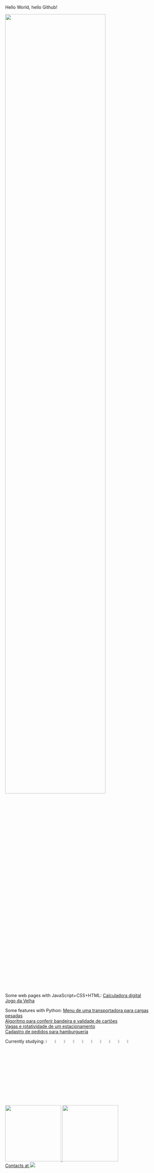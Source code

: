 Hello World, hello Github!

<img src="https://gifs.eco.br/wp-content/uploads/2022/11/gifs-de-programador-10.gif" height=80% width=80%/>
          
Some web pages with JavaScript+CSS+HTML:
<a href="https://lacerdakris.github.io/Calculadora/" target="_blank">Calculadora digital</a>
<br>
<a href="https://lacerdakris.github.io/Jogo-da-Velha/" target="_blank">Jogo da Velha</a>
   
Some features with Python:
<a href="https://github.com/LacerdaKris/Transportadora" target="_blank">Menu de uma transportadora para cargas pesadas</a>
<br>
<a href="https://github.com/LacerdaKris/CS50/blob/main/cartaocredito.py" target="_blank">Algoritmo para conferir bandeira e validade de cartões</a>
<br>
<a href="https://github.com/LacerdaKris/UFRGS/blob/main/estacionamento.py" target="_blank">Vagas e rotatividade de um estacionamento</a>
<br>
<a href="https://github.com/LacerdaKris/UFRGS/blob/main/hamburgueria.py" target="_blank">Cadastro de pedidos para hamburgueria</a>

Currently studying:
<img src="https://cdn.jsdelivr.net/gh/devicons/devicon/icons/html5/html5-plain-wordmark.svg" height=5% width=5%/>  <img src="https://cdn.jsdelivr.net/gh/devicons/devicon/icons/css3/css3-plain-wordmark.svg" height=5% width=5%/>  <img src="https://cdn.jsdelivr.net/gh/devicons/devicon/icons/sass/sass-original.svg" height=5% width=5%/>  <img src="https://cdn.jsdelivr.net/gh/devicons/devicon/icons/javascript/javascript-plain.svg" height=5% width=5%/>  <img src="https://cdn.jsdelivr.net/gh/devicons/devicon/icons/typescript/typescript-plain.svg" height=5% width=5%/>  <img src="https://cdn.jsdelivr.net/gh/devicons/devicon/icons/react/react-original-wordmark.svg" height=5% width=5%/>  <img src="https://cdn.jsdelivr.net/gh/devicons/devicon/icons/bootstrap/bootstrap-plain-wordmark.svg" height=5% width=5%/>  <img src="https://cdn.jsdelivr.net/gh/devicons/devicon/icons/postgresql/postgresql-plain-wordmark.svg" height=5% width=5%/>  <img src="https://cdn.jsdelivr.net/gh/devicons/devicon/icons/mongodb/mongodb-plain-wordmark.svg" height=5% width=5%/>  <img src="https://cdn.jsdelivr.net/gh/devicons/devicon/icons/git/git-plain-wordmark.svg" height=5% width=5%/>

<div>
<a href="https://github.com/LacerdaKris">
<img height="180em" src="https://github-readme-stats.vercel.app/api/top-langs/?username=LacerdaKris&layout=compact&langs_count=7&theme=dracula"/>
<img height="180em" src="https://github-readme-stats.vercel.app/api?username=LacerdaKris&show_icons=true&theme=dracula&include_all_commits=true&count_private=true"/>
</div>

<div>
Contacts at <a href="https://www.linkedin.com/in/k-cristine-lacerda-68532260" target="_blank"><img src="https://img.shields.io/badge/-LinkedIn-%230077B5?style=for-the-badge&logo=linkedin&logoColor=white" target="_blank"></a>   
</div>
          
          
